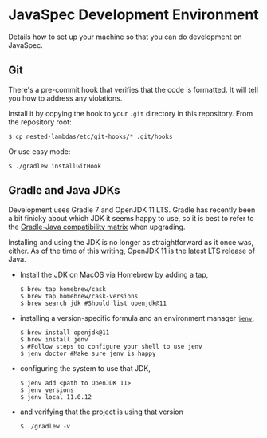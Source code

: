 # JavaSpec Development Environment

Details how to set up your machine so that you can do development on JavaSpec.


## Git

There's a pre-commit hook that verifies that the code is formatted.  It will
tell you how to address any violations.

Install it by copying the hook to your `.git` directory in this repository.
From the repository root:

    $ cp nested-lambdas/etc/git-hooks/* .git/hooks

Or use easy mode:

    $ ./gradlew installGitHook


## Gradle and Java JDKs

Development uses Gradle 7 and OpenJDK 11 LTS.  Gradle has recently been a bit
finicky about which JDK it seems happy to use, so it is best to refer to the
[Gradle-Java compatibility
matrix](https://docs.gradle.org/current/userguide/compatibility.html) when
upgrading.

Installing and using the JDK is no longer as straightforward as it once was,
either.  As of the time of this writing, OpenJDK 11 is the latest LTS release of
Java.

* Install the JDK on MacOS via Homebrew by adding a tap,

  ```shell
  $ brew tap homebrew/cask
  $ brew tap homebrew/cask-versions
  $ brew search jdk #Should list openjdk@11
  ```

* installing a version-specific formula and an environment manager
  [`jenv`](https://www.jenv.be/),

  ```shell
  $ brew install openjdk@11
  $ brew install jenv
  $ #Follow steps to configure your shell to use jenv
  $ jenv doctor #Make sure jenv is happy
  ```

* configuring the system to use that JDK,

  ```shell
  $ jenv add <path to OpenJDK 11>
  $ jenv versions
  $ jenv local 11.0.12
  ```

* and verifying that the project is using that version

  ```shell
  $ ./gradlew -v
  ```

